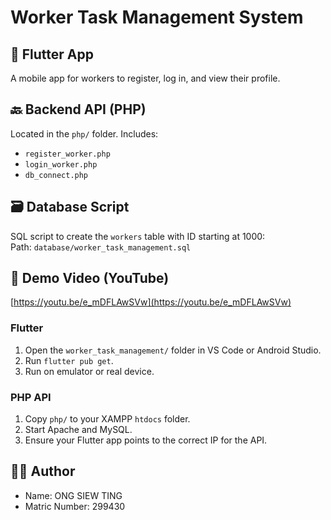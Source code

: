 # Worker Task Management System

## 📱 Flutter App
A mobile app for workers to register, log in, and view their profile.

## 🔙 Backend API (PHP)
Located in the `php/` folder. Includes:
- `register_worker.php`
- `login_worker.php`
- `db_connect.php`

## 🗃️ Database Script
SQL script to create the `workers` table with ID starting at 1000:  
Path: `database/worker_task_management.sql`

## 🔗 Demo Video (YouTube)
[https://youtu.be/e_mDFLAwSVw](https://youtu.be/e_mDFLAwSVw)

### Flutter
1. Open the `worker_task_management/` folder in VS Code or Android Studio.
2. Run `flutter pub get`.
3. Run on emulator or real device.

### PHP API
1. Copy `php/` to your XAMPP `htdocs` folder.
2. Start Apache and MySQL.
3. Ensure your Flutter app points to the correct IP for the API.

## 👨‍💻 Author
- Name: ONG SIEW TING
- Matric Number: 299430
